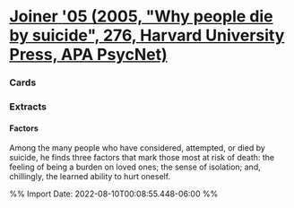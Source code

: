 # [**Joiner** **'05** (2005, "Why people die by suicide", 276, Harvard University Press, APA PsycNet)](zotero://select/library/items/G3948Q3K)

### Cards
### Extracts
#### Factors
Among the many people who have considered, attempted, or died by suicide, he finds three factors that mark those most at risk of death: the feeling of being a burden on loved ones; the sense of isolation; and, chillingly, the learned ability to hurt oneself.

%% Import Date: 2022-08-10T00:08:55.448-06:00 %%
